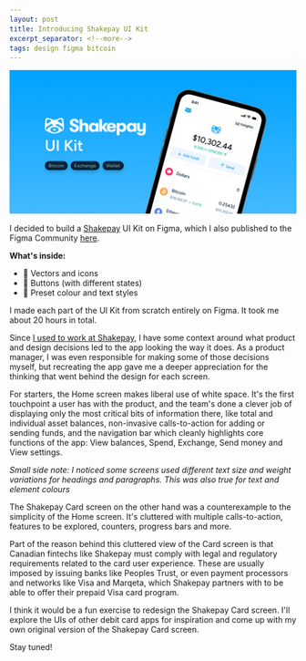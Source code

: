 ```yaml
---
layout: post
title: Introducing Shakepay UI Kit
excerpt_separator: <!--more-->
tags: design figma bitcoin
---
```


![shakepay-ui-kit](/assets/cover.png)

I decided to build a [Shakepay](https://shakepay.com) UI Kit on Figma, which I also published to the Figma Community [here](https://www.figma.com/community/file/1271968504374598505).
<!--more-->

**What's inside:**
- 👾 Vectors and icons
- 🔘 Buttons (with different states)
- 🌈 Preset colour and text styles

I made each part of the UI Kit from scratch entirely on Figma. It took me about 20 hours in total.

Since [I used to work at Shakepay](/now), I have some context around what product and design decisions led to the app looking the way it does. As a product manager, I was even responsible for making some of those decisions myself, but recreating the app gave me a deeper appreciation for the thinking that went behind the design for each screen.

For starters, the Home screen makes liberal use of white space. It's the first touchpoint a user has with the product, and the team's done a clever job of displaying only the most critical bits of information there, like total and individual asset balances, non-invasive calls-to-action for adding or sending funds, and the navigation bar which cleanly highlights core functions of the app: View balances, Spend, Exchange, Send money and View settings.

_Small side note: I noticed some screens used different text size and weight variations for headings and paragraphs. This was also true for text and element colours_

The Shakepay Card screen on the other hand was a counterexample to the simplicity of the Home screen. It's cluttered with multiple calls-to-action, features to be explored, counters, progress bars and more.

Part of the reason behind this cluttered view of the Card screen is that Canadian fintechs like Shakepay must comply with legal and regulatory requirements related to the card user experience. These are usually imposed by issuing banks like Peoples Trust, or even payment processors and networks like Visa and Marqeta, which Shakepay partners with to be able to offer their prepaid Visa card program.

I think it would be a fun exercise to redesign the Shakepay Card screen. I'll explore the UIs of other debit card apps for inspiration and come up with my own original version of the Shakepay Card screen.

Stay tuned!
